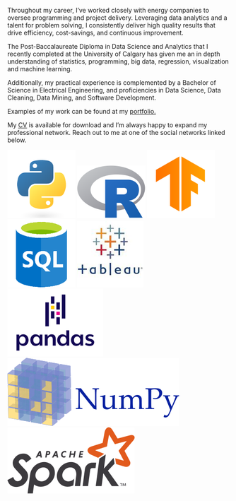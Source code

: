 <!--
.. title: More about Mark Dodd
.. slug: bio
.. date: 2020-04-15 09:04:34 UTC-06:00
.. tags:
.. category:
.. link:
.. description:
.. type: text
-->

Throughout my career, I’ve worked closely with energy companies to oversee programming and project delivery. Leveraging data analytics and a talent for problem solving, I consistently deliver high quality results that drive efficiency, cost-savings, and continuous improvement. 

The Post-Baccalaureate Diploma in Data Science and Analytics that I recently completed at the University of Calgary has given me an in depth understanding of statistics, programming, big data, regression, visualization and machine learning.

Additionally, my practical experience is complemented by a Bachelor of Science in Electrical Engineering, and proficiencies in Data Science, Data Cleaning, Data Mining, and Software Development.

Examples of my work can be found at my [portfolio.](link://slug/portfolio)

My [CV](/resume/Mark-Dodd-Resume.pdf) is available for download and I’m always happy to expand my professional network. Reach out to me at one of the social networks linked below.

<div class="container">
    <div class="row justify-content-center">
        <img src="/images/logos/python-small.png">
        <img src="/images/logos/Rlogo-small.png">
        <img src="/images/logos/tf-small.png">
        <img src="/images/logos/sql-small.png">
        <img src="/images/logos/tableau-small.jpg">
    </div>
    <div class="row justify-content-center">
        <img src="/images/logos/pandas-small.png">
        <img src="/images/logos/numpy-small.png">
        <img src="/images/logos/spark-small.png">
    </div>
</div>